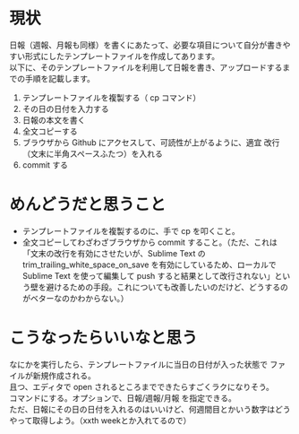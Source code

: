 # 現状
日報（週報、月報も同様）を書くにあたって、必要な項目について自分が書きやすい形式にしたテンプレートファイルを作成してあります。  
以下に、そのテンプレートファイルを利用して日報を書き、アップロードするまでの手順を記載します。

1. テンプレートファイルを複製する（ cp コマンド）
2. その日の日付を入力する
3. 日報の本文を書く
4. 全文コピーする
5. ブラウザから Github にアクセスして、可読性が上がるように、適宜 改行（文末に半角スペースふたつ）を入れる
6. commit する

# めんどうだと思うこと
* テンプレートファイルを複製するのに、手で cp を叩くこと。
* 全文コピーしてわざわざブラウザから commit すること。（ただ、これは「文末の改行を有効にさせたいが、Sublime Text の trim_trailing_white_space_on_save を有効にしているため、ローカルで Sublime Text を使って編集して push すると結果として改行されない」という壁を避けるための手段。これについても改善したいのだけど、どうするのがベターなのかわからない。）

# こうなったらいいなと思う
なにかを実行したら、テンプレートファイルに当日の日付が入った状態で ファイルが新規作成される。  
且つ、エディタで open されるところまでできたらすごくラクになりそう。  
コマンドにする。オプションで、日報/週報/月報 を指定できる。  
ただ、日報にその日の日付を入れるのはいいけど、何週間目とかいう数字はどうやって取得しよう。（xxth weekとか入れてるので）  

